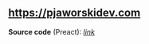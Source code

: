 ## https://pjaworskidev.com

**Source code** (Preact): _<a href="https://github.com/gerwld/gerwld.github.io/tree/source-code">link</a>_
